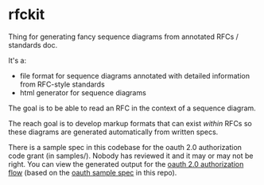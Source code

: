 # rfckit

Thing for generating fancy sequence diagrams from annotated RFCs / standards doc.

It's a:
- file format for sequence diagrams annotated with detailed information from RFC-style standards
- html generator for sequence diagrams

The goal is to be able to read an RFC in the context of a sequence diagram.

The reach goal is to develop markup formats that can exist *within* RFCs so these diagrams are generated automatically from written specs.

There is a sample spec in this codebase for the oauth 2.0 authorization code grant (in samples/). Nobody has reviewed it and it may or may not be right. You can view the generated output for the [oauth 2.0 authorization flow](https://abe-winter.github.io/2022/01/23/oauth.html) (based on the [oauth sample spec](./samples/oauth.yml) in this repo).
